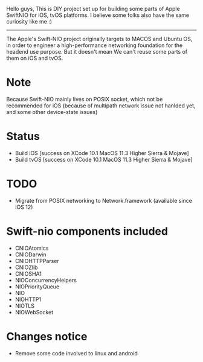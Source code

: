 Hello guys, This is DIY project set up for building some parts of Apple SwiftNIO for iOS, tvOS platforms.
I believe some folks also have the same curiosity like me :)

------------------------
The Apple's Swift-NIO project originally targets to MACOS and Ubuntu OS, in order to engineer a high-performance networking foundation for the headend use purpose. But it doesn't mean We can't reuse some parts of them on iOS and tvOS.

# Note
Because Swift-NIO mainly lives on POSIX socket, which not be recommended for iOS (because of multipath network issue not hanlded yet, and some other device-state issues)

# Status
+ Build iOS [success on XCode 10.1 MacOS 11.3 Higher Sierra & Mojave]
+ Build tvOS [success on XCode 10.1 MacOS 11.3 Higher Sierra & Mojave]

# TODO
+ Migrate from POSIX networking to Network.framework (available since iOS 12)


# Swift-nio components included
+ CNIOAtomics
+ CNIODarwin
+ CNIOHTTPParser
+ CNIOZlib
+ CNIOSHA1
+ NIOConcurrencyHelpers
+ NIOPriorityQueue 
+ NIO
+ NIOHTTP1
+ NIOTLS
+ NIOWebSocket

# Changes notice
- Remove some code involved to linux and android
